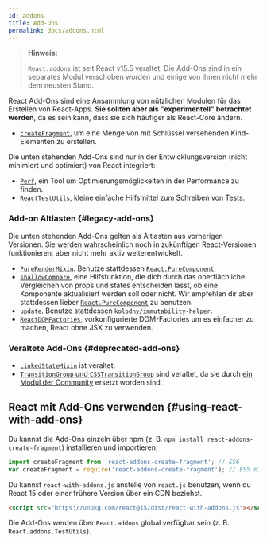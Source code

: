 ```yaml
---
id: addons
title: Add-Ons
permalink: docs/addons.html
---
```


> **Hinweis:**
>
> `React.addons` ist seit React v15.5 veraltet. Die Add-Ons sind in ein separates Modul verschoben worden und einige von ihnen nicht mehr dem neusten Stand.

React Add-Ons sind eine Ansammlung von nützlichen Modulen für das Erstellen von React-Apps. **Sie sollten aber als "experimentell" betrachtet werden**, da es sein kann, dass sie sich häufiger als React-Core ändern.

- [`createFragment`](/docs/create-fragment.html), um eine Menge von mit Schlüssel versehenden Kind-Elementen zu erstellen.

Die unten stehenden Add-Ons sind nur in der Entwicklungsversion (nicht minimiert und optimiert) von React integriert:

- [`Perf`](/docs/perf.html), ein Tool um Optimierungsmöglickeiten in der Performance zu finden.
- [`ReactTestUtils`](/docs/test-utils.html), kleine einfache Hilfsmittel zum Schreiben von Tests.

###  Add-on Altlasten {#legacy-add-ons}

Die unten stehenden Add-Ons gelten als Altlasten aus vorherigen Versionen. Sie werden wahrscheinlich noch in zukünftigen React-Versionen funktionieren, aber nicht mehr aktiv weiterentwickelt.

- [`PureRenderMixin`](/docs/pure-render-mixin.html). Benutze stattdessen [`React.PureComponent`](/docs/react-api.html#reactpurecomponent).
- [`shallowCompare`](/docs/shallow-compare.html), eine Hilfsfunktion, die dich durch das oberflächliche Vergleichen von props und states entscheiden lässt, ob eine Komponente aktualisiert werden soll oder nicht. Wir empfehlen dir aber stattdessen lieber  [`React.PureComponent`](/docs/react-api.html#reactpurecomponent) zu benutzen.
- [`update`](/docs/update.html). Benutze stattdessen [`kolodny/immutability-helper`](https://github.com/kolodny/immutability-helper).
- [`ReactDOMFactories`](https://www.npmjs.com/package/react-dom-factories), vorkonfigurierte DOM-Factories um es einfacher zu machen, React ohne JSX zu verwenden.

### Veraltete Add-Ons {#deprecated-add-ons}

- [`LinkedStateMixin`](/docs/two-way-binding-helpers.html) ist veraltet.
- [`TransitionGroup` und `CSSTransitionGroup`](/docs/animation.html) sind veraltet, da sie durch [ein Modul der Community](https://github.com/reactjs/react-transition-group/tree/v1-stable) ersetzt worden sind.

## React mit Add-Ons verwenden {#using-react-with-add-ons}

Du kannst die Add-Ons einzeln über npm (z. B. `npm install react-addons-create-fragment`) installieren und importieren:

```javascript
import createFragment from 'react-addons-create-fragment'; // ES6
var createFragment = require('react-addons-create-fragment'); // ES5 mit npm
```
Du kannst `react-with-addons.js` anstelle von `react.js` benutzen, wenn du React 15 oder einer frühere Version über ein CDN beziehst.

```html
<script src="https://unpkg.com/react@15/dist/react-with-addons.js"></script>
```

Die Add-Ons werden über `React.addons` global verfügbar sein (z. B. `React.addons.TestUtils`).
